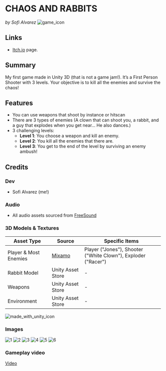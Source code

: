 
# CHAOS AND RABBITS  
*by Sofi Alvarez*
![game_icon](https://github.com/user-attachments/assets/96e41018-a699-4c20-93ca-8feb22e555af)

## Links
- [Itch.io](https://gensofi24.itch.io/chaos-and-rabbits) page.

## Summary  
My first game made in Unity 3D (that is not a game jam!). It’s a First Person Shooter with 3 levels. Your objective is to kill all the enemies and survive the chaos!

## Features  
- You can use weapons that shoot by instance or hitscan  
- There are 3 types of enemies (A clown that can shoot you, a rabbit, and a guy that explodes when you get near... He also dances.)
- 3 challenging levels:  
  - **Level 1**: You choose a weapon and kill an enemy.  
  - **Level 2**: You kill all the enemies that there are.  
  - **Level 3**: You get to the end of the level by surviving an enemy ambush!  

## Credits  
### Dev
- Sofi Alvarez (me!)

### Audio  
- All audio assets sourced from [FreeSound](https://freesound.org)  

### 3D Models & Textures  
| Asset Type             | Source                                  | Specific Items                              |  
|------------------------|-----------------------------------------|---------------------------------------------|  
| Player & Most Enemies | [Mixamo](https://www.mixamo.com)        | Player ("Jones"), Shooter ("White Clown"), Exploder ("Racer") |  
| Rabbit Model           | Unity Asset Store                       | -                                           |  
| Weapons                | Unity Asset Store                       | -                                           |  
| Environment            | Unity Asset Store                       | -                                           |  

![made_with_unity_icon](https://github.com/user-attachments/assets/0d2e8ff8-4b5e-48dd-a14c-1639dad3fabc)
### Images
![1](https://github.com/user-attachments/assets/6a94a95e-5e62-495f-aa5d-d3948af78769)
![2](https://github.com/user-attachments/assets/002369a3-1886-4315-ad67-7cf0f1d1d98e)
![3](https://github.com/user-attachments/assets/0b2e2099-a07e-4d76-9df4-af22bba2d563)
![4](https://github.com/user-attachments/assets/fdba34d9-497f-4ef4-ad43-d4c7cc3234fd)
![5](https://github.com/user-attachments/assets/c1f710cc-05c6-4680-9193-b5e1d4099ebf)
![6](https://github.com/user-attachments/assets/8b93e0f1-ef1b-4ba0-a908-395faf6c73f0)

### Gameplay video

[Video](https://youtu.be/OB5HOWW-gT4) 
